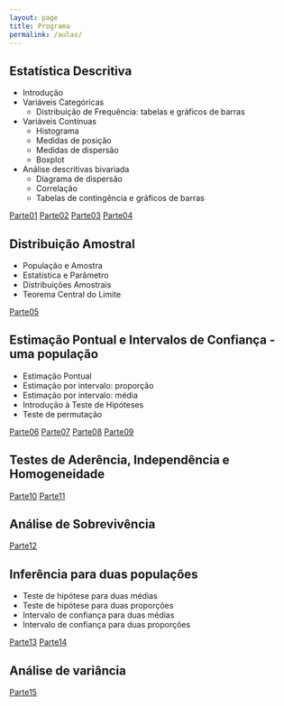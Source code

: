 ```yaml
---
layout: page
title: Programa
permalink: /aulas/
---
```




## Estatística Descritiva

* Introdução
* Variáveis Categóricas
  + Distribuição de Frequência: tabelas e gráficos de barras
* Variáveis Contínuas
  + Histograma
  + Medidas de posição
  + Medidas de dispersão
  + Boxplot
* Análise descritivas bivariada
  + Diagrama de dispersão
  + Correlação
  + Tabelas de contingência e gráficos de barras

[Parte01](slides/parte01/parte01.html)
[Parte02](slides/parte02/parte02.html)
[Parte03](slides/parte03/parte03.html)
[Parte04](slides/parte04/parte04.html)


## Distribuição Amostral
* População e Amostra
* Estatística e Parâmetro
* Distribuições Amostrais
* Teorema Central do Limite

[Parte05](slides/parte05/parte05.html)


## Estimação Pontual e Intervalos de Confiança - uma população
* Estimação Pontual
* Estimação por intervalo: proporção
* Estimação por intervalo: média
* Introdução à Teste de Hipóteses
* Teste de permutação

[Parte06](slides/parte06/parte06.html)
[Parte07](slides/parte07/parte07.html)
[Parte08](slides/parte08/parte08.html)
[Parte09](slides/parte09/parte09.html)



## Testes de Aderência, Independência e Homogeneidade

[Parte10](slides/parte10/parte10.html)
[Parte11](slides/parte11/parte11.html)

## Análise de Sobrevivência

[Parte12](slides/parte12/parte12.html)


## Inferência para duas populações
* Teste de hipótese para duas médias
* Teste de hipótese para duas proporções
* Intervalo de confiança para duas médias
* Intervalo de confiança para duas proporções

[Parte13](slides/parte13/parte13.html)
[Parte14](slides/parte14/parte14.html)


## Análise de variância

[Parte15](slides/parte15/parte15.html)
